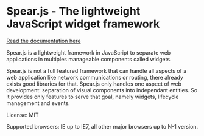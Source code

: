 
Spear.js - The lightweight JavaScript widget framework
======================================================

[Read the documentation here](http://spearjs.readthedocs.org/)

Spear.js is a lightweight framework in JavaScript to separate web applications in multiples manageable components called
widgets.

Spear.js is not a full featured framework that can handle all aspects of a web application like network communications
or routing, there already exists good libraries for that. Spear.js only handles one aspect of web development:
separation of visual components into independant entities. So it provides only features to serve that goal, namely
widgets, lifecycle management and events.

License: MIT

Supported browsers: IE up to IE7, all other major browsers up to N-1 version.

